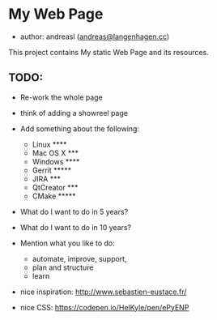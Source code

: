 # My Web Page
- author: andreasl (andreas@langenhagen.cc)

This project contains My static Web Page and its resources.


## TODO:
- Re-work the whole page
- think of adding a showreel page
- Add something about the following:
  - Linux ****
  - Mac OS X ***
  - Windows ****
  - Gerrit *****
  - JIRA ***
  - QtCreator ***
  - CMake *****

- What do I want to do in 5 years?
- What do I want to do in 10 years?

- Mention what you like to do:
  - automate, improve, support,
  - plan and structure
  - learn

- nice inspiration: http://www.sebastien-eustace.fr/
- nice CSS: https://codepen.io/HelKyle/pen/ePyENP
